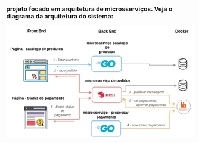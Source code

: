 ### projeto focado em arquitetura de microsserviços. Veja o diagrama da arquitetura do sistema:
![diagrama](https://github.com/ClauHenrique/projeto-fullcycle/blob/main/diagrama-arquitetura.jpg)
